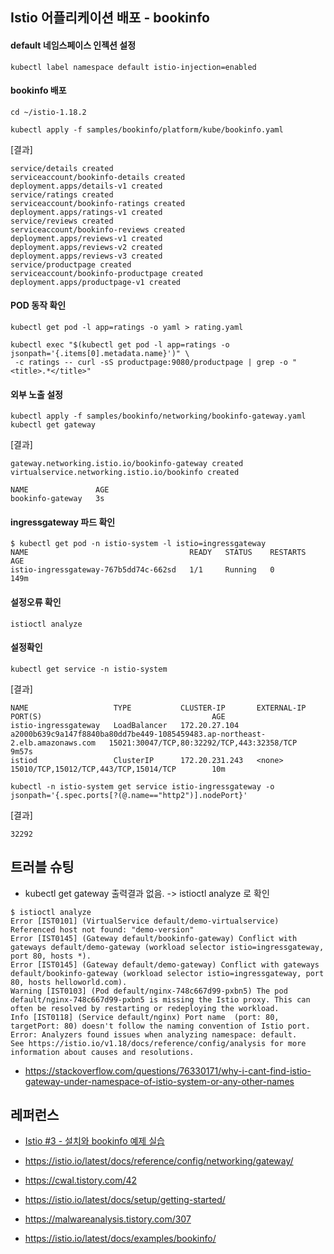## Istio 어플리케이션 배포 - bookinfo ##

#### default 네임스페이스 인젝션 설정 ####
```
kubectl label namespace default istio-injection=enabled
```

#### bookinfo 배포 ####
```
cd ~/istio-1.18.2

kubectl apply -f samples/bookinfo/platform/kube/bookinfo.yaml 
```
[결과]
```
service/details created
serviceaccount/bookinfo-details created
deployment.apps/details-v1 created
service/ratings created
serviceaccount/bookinfo-ratings created
deployment.apps/ratings-v1 created
service/reviews created
serviceaccount/bookinfo-reviews created
deployment.apps/reviews-v1 created
deployment.apps/reviews-v2 created
deployment.apps/reviews-v3 created
service/productpage created
serviceaccount/bookinfo-productpage created
deployment.apps/productpage-v1 created
```

#### POD 동작 확인 ####
```
kubectl get pod -l app=ratings -o yaml > rating.yaml

kubectl exec "$(kubectl get pod -l app=ratings -o jsonpath='{.items[0].metadata.name}')" \
 -c ratings -- curl -sS productpage:9080/productpage | grep -o "<title>.*</title>"
```

#### 외부 노출 설정 ####
```
kubectl apply -f samples/bookinfo/networking/bookinfo-gateway.yaml
kubectl get gateway
```
[결과]
```
gateway.networking.istio.io/bookinfo-gateway created
virtualservice.networking.istio.io/bookinfo created

NAME               AGE
bookinfo-gateway   3s
```

#### ingressgateway 파드 확인 #### 
```
$ kubectl get pod -n istio-system -l istio=ingressgateway
NAME                                    READY   STATUS    RESTARTS   AGE
istio-ingressgateway-767b5dd74c-662sd   1/1     Running   0          149m
```

#### 설정오류 확인 ####
```
istioctl analyze 
```

#### 설정확인 ####
``` 
kubectl get service -n istio-system
```
[결과]
```
NAME                   TYPE           CLUSTER-IP       EXTERNAL-IP                                                                    PORT(S)                                      AGE
istio-ingressgateway   LoadBalancer   172.20.27.104    a2000b639c9a147f8840ba80dd7be449-1085459483.ap-northeast-2.elb.amazonaws.com   15021:30047/TCP,80:32292/TCP,443:32358/TCP   9m57s
istiod                 ClusterIP      172.20.231.243   <none>                                                                         15010/TCP,15012/TCP,443/TCP,15014/TCP        10m
```

```
kubectl -n istio-system get service istio-ingressgateway -o jsonpath='{.spec.ports[?(@.name=="http2")].nodePort}'
```
[결과]
```
32292
```


## 트러블 슈팅 ##
* kubectl get gateway 출력결과 없음.
-> istioctl analyze 로 확인
```
$ istioctl analyze 
Error [IST0101] (VirtualService default/demo-virtualservice) Referenced host not found: "demo-version"
Error [IST0145] (Gateway default/bookinfo-gateway) Conflict with gateways default/demo-gateway (workload selector istio=ingressgateway, port 80, hosts *).
Error [IST0145] (Gateway default/demo-gateway) Conflict with gateways default/bookinfo-gateway (workload selector istio=ingressgateway, port 80, hosts helloworld.com).
Warning [IST0103] (Pod default/nginx-748c667d99-pxbn5) The pod default/nginx-748c667d99-pxbn5 is missing the Istio proxy. This can often be resolved by restarting or redeploying the workload.
Info [IST0118] (Service default/nginx) Port name  (port: 80, targetPort: 80) doesn't follow the naming convention of Istio port.
Error: Analyzers found issues when analyzing namespace: default.
See https://istio.io/v1.18/docs/reference/config/analysis for more information about causes and resolutions.
```
* https://stackoverflow.com/questions/76330171/why-i-cant-find-istio-gateway-under-namespace-of-istio-system-or-any-other-names

## 레퍼런스 ##

* [Istio #3 - 설치와 bookinfo 예제 실습](https://musclebear.tistory.com/157)
 
* https://istio.io/latest/docs/reference/config/networking/gateway/

* https://cwal.tistory.com/42

* https://istio.io/latest/docs/setup/getting-started/
  
* https://malwareanalysis.tistory.com/307

* https://istio.io/latest/docs/examples/bookinfo/

